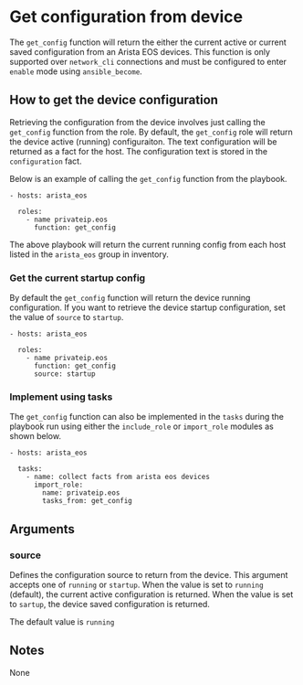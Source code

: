 # Get configuration from device
The `get_config` function will return the either the current active or current
saved configuration from an Arista EOS devices.  This function is only
supported over `network_cli` connections and must be configured to enter
`enable` mode using `ansible_become`.  

## How to get the device configuration
Retrieving the configuration from the device involves just calling the
`get_config` function from the role.  By default, the `get_config` role will
return the device active (running) configuraiton.  The text configuration will
be returned as a fact for the host.  The configuration text is stored in the
`configuration` fact.

Below is an example of calling the `get_config` function from the playbook.

```
- hosts: arista_eos

  roles:
    - name privateip.eos
      function: get_config
```

The above playbook will return the current running config from each host listed
in the `arista_eos` group in inventory.

### Get the current startup config
By default the `get_config` function will return the device running
configuration.  If you want to retrieve the device startup configuration, set
the value of `source` to `startup`.

```
- hosts: arista_eos

  roles:
    - name privateip.eos
      function: get_config
      source: startup
```

### Implement using tasks
The `get_config` function can also be implemented in the `tasks` during the
playbook run using either the `include_role` or `import_role` modules as shown
below.

```
- hosts: arista_eos

  tasks:
    - name: collect facts from arista eos devices
      import_role:
        name: privateip.eos
        tasks_from: get_config
```

## Arguments

### source

Defines the configuration source to return from the device.  This argument
accepts one of `running` or `startup`.  When the value is set to `running`
(default), the current active configuration is returned.  When the value is set
to `sartup`, the device saved configuration is returned.

The default value is `running`

## Notes
None
